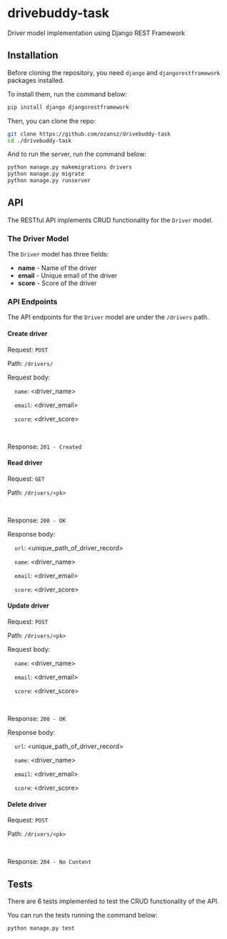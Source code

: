 # drivebuddy-task

Driver model implementation using Django REST Framework

## Installation

Before cloning the repository, you need `django` and `djangorestframework` packages installed.

To install them, run the command below:

```bash
pip install django djangorestframework
```

Then, you can clone the repo:

```bash
git clone https://github.com/ozansz/drivebuddy-task
cd ./drivebuddy-task
```

And to run the server, run the command below:

```bash
python manage.py makemigrations drivers
python manage.py migrate
python manage.py runserver
```

## API

The RESTful API implements CRUD functionality for the `Driver` model.

### The Driver Model

The `Driver` model has three fields:

<ul>
  <li><b>name</b>  - Name of the driver</li>
  <li><b>email</b> - Unique email of the driver</li>
  <li><b>score</b> - Score of the driver</li>
</ul>

### API Endpoints

The API endpoints for the `Driver` model are under the `/drivers` path.

#### Create driver

Request: `POST`

Path:    `/drivers/`

Request body:

&nbsp;&nbsp;&nbsp;&nbsp;`name`: <driver_name>

&nbsp;&nbsp;&nbsp;&nbsp;`email`: <driver_email>

&nbsp;&nbsp;&nbsp;&nbsp;`score`: <driver_score>

<br />

Response: `201 - Created`

#### Read driver

Request: `GET`

Path:    `/drivers/<pk>`

<br />

Response: `200 - OK`

Response body:

&nbsp;&nbsp;&nbsp;&nbsp;`url`: <unique_path_of_driver_record>

&nbsp;&nbsp;&nbsp;&nbsp;`name`: <driver_name>

&nbsp;&nbsp;&nbsp;&nbsp;`email`: <driver_email>

&nbsp;&nbsp;&nbsp;&nbsp;`score`: <driver_score>


#### Update driver

Request: `POST`

Path:    `/drivers/<pk>`

Request body:

&nbsp;&nbsp;&nbsp;&nbsp;`name`: <driver_name>

&nbsp;&nbsp;&nbsp;&nbsp;`email`: <driver_email>

&nbsp;&nbsp;&nbsp;&nbsp;`score`: <driver_score>

<br />

Response: `200 - OK`

Response body:

&nbsp;&nbsp;&nbsp;&nbsp;`url`: <unique_path_of_driver_record>

&nbsp;&nbsp;&nbsp;&nbsp;`name`: <driver_name>

&nbsp;&nbsp;&nbsp;&nbsp;`email`: <driver_email>

&nbsp;&nbsp;&nbsp;&nbsp;`score`: <driver_score>

#### Delete driver

Request: `POST`

Path:    `/drivers/<pk>`

<br />

Response: `204 - No Content`

## Tests

There are 6 tests implemented to test the CRUD functionality of the API.

You can run the tests running the command below:

```bash
python manage.py test
```
